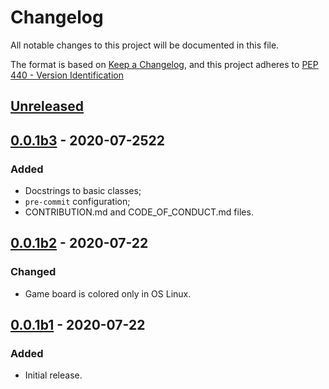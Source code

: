 # Changelog
All notable changes to this project will be documented in this file.

The format is based on [Keep a Changelog](https://keepachangelog.com/en/1.0.0/),
and this project adheres to [PEP 440 - Version Identification][PEP 440]

## [Unreleased]

## [0.0.1b3] - 2020-07-2522
### Added
 * Docstrings to basic classes;
 * ``pre-commit`` configuration;
 * CONTRIBUTION.md and CODE_OF_CONDUCT.md files.

## [0.0.1b2] - 2020-07-22
### Changed
 * Game board is colored only in OS Linux.

## [0.0.1b1] - 2020-07-22
### Added
 * Initial release.


[PEP 440]: https://www.python.org/dev/peps/pep-0440/
[Unreleased]: https://github.com/aplatkouski/ap-games/compare/v0.0.1b3...HEAD
[0.0.1b3]: https://github.com/aplatkouski/ap-games/compare/v0.0.1b3...v0.0.1b2
[0.0.1b2]: https://github.com/aplatkouski/ap-games/compare/v0.0.1b2...v0.0.1b1
[0.0.1b1]: https://github.com/aplatkouski/ap-games/releases/tag/v0.0.1b1
